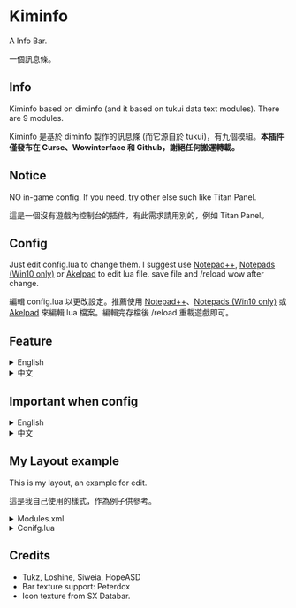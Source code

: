 # Kiminfo

A Info Bar.

一個訊息條。

## Info

Kiminfo based on diminfo (and it based on tukui data text modules). There are 9 modules.

Kiminfo 是基於 diminfo 製作的訊息條 (而它源自於 tukui)，有九個模組。**本插件僅發布在 Curse、Wowinterface 和 Github，謝絕任何搬運轉載。**

## Notice

NO in-game config. If you need, try other else such like Titan Panel.

這是一個沒有遊戲內控制台的插件，有此需求請用別的，例如 Titan Panel。

## Config

Just edit config.lua to change them. I suggest use [Notepad++](https://notepad-plus-plus.org/), [Notepads (Win10 only)](https://www.notepadsapp.com/) or [Akelpad](http://akelpad.sourceforge.net/en/index.php) to edit lua file. save file and /reload wow after change.

編輯 config.lua 以更改設定。推薦使用 [Notepad++](https://notepad-plus-plus.org/)、[Notepads (Win10 only)](https://www.notepadsapp.com/) 或 [Akelpad](http://akelpad.sourceforge.net/en/index.php) 來編輯 lua 檔案。編輯完存檔後 /reload 重載遊戲即可。

## Feature

<details>
<summary>English</summary>

* Bags
	* Show bag slot, gold, checking currency and Dragonflight tier charge count
	* Option: auto sell gray
	* Left click: open bag, right click: auto sell config, middle click: currency frame
* Durability
	* Show durability and item level, color gardient to red when low durability
	* Option: auto repair
	* Left click: charactor frmae, right click: auto repair config
* Friends
	* Show online friends
	* List classic wow friends as desaturate icon, shift when mouseover to show full BattleTag when login other game or app
	* Left click: friends frame, right click: post battle.net broadcast
* Guild
	* Show online guild members
	* List as guild rank
	* Left click: community frame, right click: old guild frame
* Memory
	* Show addon number and switch to memory usage when moueseover, list all addon usage
	* Option: auto collect, disable by default
	* Left click: collect memory manually, right click: auto collect config, middle click: addon list
* Positions
	* Show zone text and update xy coord when mouseover
	* Left click: world map, right click: post coord with Blizzard map pin, if have target will send target name also.
* Spec
	* Show spec and loot spec, list telent when mouseover
	* Left click: telent frame, right click: menu for spec switch, telent switch and loot spec switch
* System
	* Show latency and fps, color gardient to red when low fps and high latency
	* Option: List addon cpu usage, list all addon cpu usage, disable by default
	* Right click: enable addon cpu usage monitor
* Time
	* Show time, list dungeon CDs, mythic+ 8 best run history and Dragonflight weekly chest quests check when mouseover
	* Left click: calender, right click: time manager
</details>

<details>
<summary>中文</summary>

* Bags / 背包
	* 顯示空餘格數、金幣，正在追蹤的兌換通貨和巨龍時代的裝備轉化次數
	* 選項：自動賣垃圾
	* 左鍵：打開背包；右鍵：自動出售開關；中鍵：兌換通貨列表
* Durability / 耐久度
	* 顯示耐久度和裝等，低耐久時文字變紅
	* 選項：自動修裝
	* 左鍵：角色資訊；右鍵：自動修裝開關
* Friends / 好友
	* 顯示線上好友
	* 區分魔獸世界經典版與正式版，shift 指向時顯示完整的 BattleTag
	* 左鍵：好友視窗；右鍵：發送戰網廣播
* Guild / 公會
	* 顯示線上公會成員
	* 以會階排序，shift 指向反向排序
	* 左鍵：社群公會視窗；右鍵：傳統公會視窗
* Memory / 記憶體
	* 顯示啟用插件數，指向時顯示插件列表與記憶體占用
	* 選項：自動回收冗餘記憶體，預設關閉
	* 左鍵：手動回收；右鍵：自動回收開關；中鍵：開啟插件列表
* Positions / 位置
	* 顯示區域名稱，指向時顯示座標
	* 左鍵：大地圖；右鍵：在聊天框發送包含地圖標記的座標，如果有目標一併發送目標名字
* Spec / 專精
	* 顯示當前專精與拾取專精，指向時列出天賦
	* 左鍵：天賦頁面；右鍵：切換專精、天賦、拾取
* System / 系統
	* 顯示延遲與幀數，幀數過低或延遲過高時文字變色
	* 選項：列出插件 CPU 占用，預設關閉
	* 左鍵：啟用 CPU 占用監視時重設監控；右鍵：CPU 占用監視開關
* Time / 時間
	* 顯示時間，指向時顯示副本進度、巨龍時代的每周任務檢查和八場最佳傳奇+地城
	* 左鍵：行事曆；右鍵：碼錶，中鍵：寶庫

</details>

## Important when config

<details>
<summary>English</summary>
	
### Do not forget

Kiminfo use `Time` module as starting anchored and it anchored on UIParent, other modules anchored modules on it's left. For example, as default Config setting, `Time` module is the first loaded and `Bags` module is second. This order is also **modules load order**.

```lua
	C.Time = true
	C.TimePoint =  {"TOPLEFT", UIParent, 15, -20}
	
	-- Bags / 背包
	C.Bags = true
	C.BagsPoint = {"LEFT", "Kiminfo_Time", "RIGHT", 30, 0}
	
	-- Memory / 記憶體占用列表
	C.Memory = true
	C.MaxAddOns = 30
	C.MemoryPoint =  {"LEFT", "Kiminfo_Bags", "RIGHT", 30, 0}
```

If you wanna change info bar position, just change `Time` module position; but if you wanna change modules order, Should not forget change load order in `Modules/Modules.xml`, or they cannot get anchor **because a modules cannot anchor on another modules which load later then itself**.

For example, if you wanna change `Bags` modules to `Guild` modules right, should do this:

```diff
<Ui xmlns="http://www.blizzard.com/wow/ui/">
	<Script file="Time.lua"/>
- 	<Script file="Bags.lua"/>
	<Script file="Memory.lua"/>
	<Script file="System.lua"/>
	<Script file="Spec.lua"/>
	<Script file="Friends.lua"/>
	<Script file="Guild.lua"/>
+ 	<Script file="Bags.lua"/>
	<Script file="Durability.lua"/>
	<Script file="Positions.lua"/>
</Ui>
```

And then change anchor：

```diff
	-- Timer / 時鐘
	C.Time = true
	C.TimePoint =  {"TOPLEFT", UIParent, 15, -20}
	
- 	-- Bags / 背包
- 	C.Bags = true
- 	C.BagsPoint = {"LEFT", "Kiminfo_Time", "RIGHT", 30, 0}
	
	-- Memory / 記憶體占用列表
	C.Memory = true
	C.MaxAddOns = 30
- 	C.MemoryPoint =  {"LEFT", "Kiminfo_Bags", "RIGHT", 30, 0}
+ 	C.MemoryPoint =  {"LEFT", "Kiminfo_Time", "RIGHT", 30, 0}

	... omit ...
	
	-- Guild / 公會
	C.Guild = true
	C.GuildPoint = {"LEFT", "Kiminfo_Friends", "RIGHT", 30, 0}
	
+ 	-- Bags / 背包
+ 	C.Bags = true
+ 	C.BagsPoint = {"LEFT", "Kiminfo_Guild", "RIGHT", 30, 0}
```

</details>

<details>
<summary>中文</summary>

### Do not forget

Kiminfo 以最左的模塊`時間`作為起始錨點，其錨點於遊戲定義的父級框體，而其他模塊則錨點於它左邊的前一個模塊，例如預設樣式中的`背包`即錨點於`時間`，而`插件`又錨點於背包。這個順序同時也是模組的**載入順序**。

```lua
	C.Time = true
	C.TimePoint =  {"TOPLEFT", UIParent, 15, -20}
	
	-- Bags / 背包
	C.Bags = true
	C.BagsPoint = {"LEFT", "Kiminfo_Time", "RIGHT", 30, 0}
	
	-- Memory / 記憶體占用列表
	C.Memory = true
	C.MaxAddOns = 30
	C.MemoryPoint =  {"LEFT", "Kiminfo_Bags", "RIGHT", 30, 0}
```

若你打算移動整條訊息條，調整`時間`模組的位置即可；但若打算更改模組的顯示順序，不要忘記同時更改`Modules/Modules.xml`中的模組載入順序。如果沒有更改插件將無法正常運作，**因為插件無法使先載入的模組錨點於後載入的模組**。

舉例，若你想要將背包模組移至公會模組右方，就要將載入順序更改為：

```diff
<Ui xmlns="http://www.blizzard.com/wow/ui/">
	<Script file="Time.lua"/>
- 	<Script file="Bags.lua"/>
	<Script file="Memory.lua"/>
	<Script file="System.lua"/>
	<Script file="Spec.lua"/>
	<Script file="Friends.lua"/>
	<Script file="Guild.lua"/>
+ 	<Script file="Bags.lua"/>
	<Script file="Durability.lua"/>
	<Script file="Positions.lua"/>
</Ui>
```

再將錨點變更為：

```diff
	-- Timer / 時鐘
	C.Time = true
	C.TimePoint =  {"TOPLEFT", UIParent, 15, -20}
	
- 	-- Bags / 背包
- 	C.Bags = true
- 	C.BagsPoint = {"LEFT", "Kiminfo_Time", "RIGHT", 30, 0}
	
	-- Memory / 記憶體占用列表
	C.Memory = true
	C.MaxAddOns = 30
- 	C.MemoryPoint =  {"LEFT", "Kiminfo_Bags", "RIGHT", 30, 0}
+ 	C.MemoryPoint =  {"LEFT", "Kiminfo_Time", "RIGHT", 30, 0}

	... 中略 ...
	
	-- Guild / 公會
	C.Guild = true
	C.GuildPoint = {"LEFT", "Kiminfo_Friends", "RIGHT", 30, 0}
	
+ 	-- Bags / 背包
+ 	C.Bags = true
+ 	C.BagsPoint = {"LEFT", "Kiminfo_Guild", "RIGHT", 30, 0}
```

</details>

## My Layout example

This is my layout, an example for edit.

這是我自己使用的樣式，作為例子供參考。

<details>
<summary>Modules.xml</summary>

```xml
<Ui xmlns="http://www.blizzard.com/wow/ui/">
	<Script file="Time.lua"/>
	<Script file="Bags.lua"/>
	<Script file="Memory.lua"/>
	<Script file="System.lua"/>
	<Script file="Spec.lua"/>
	<Script file="Friends.lua"/>
	<Script file="Guild.lua"/>
	<Script file="Durability.lua"/>
	<Script file="Positions.lua"/>
</Ui>
```
</details>

<details>
<summary>Conifg.lua</summary>

```lua
-----------
-- Panel --
-----------

	-- Enable panel / 啟用面板
	C.Panel = true
	
	-- anchor, parent, x, y, width, height, alpha
	-- 錨點，父級框體，x座標，y座標，寬度，高度，透明度
	C.Panel1 = {"TOPLEFT", UIParent, 165, -20, 420, 36, 32, .8}
	C.Panel2 = {"TOPLEFT", UIParent, 165, -60, 320, 36, 32, .8}
	-- add if you need, max to C.Panel5 / 自己加，最多到C.Panel5

--------------
-- Settings --
--------------
	
	-- Tooltip showup direction / 滑鼠提示的顯示方向
	-- if you put databar on screen botton, change true to false. / 如果你調整訊息列至畫面底部，將ture改為false
	C.StickTop = true
	
	-- Timer / 時鐘
	C.Time = true
	C.TimePoint =  {"TOPLEFT", UIParent, 185, -30}
	
	-- Friends / 好友
	C.Friends = true
	C.FriendsPoint =  {"LEFT", "Kiminfo_Time", "RIGHT", 30, 0}
	
	-- Guild / 公會
	C.Guild = true
	C.GuildPoint = {"LEFT", "Kiminfo_Friends", "RIGHT", 30, 0}
	
	-- Bags / 背包
	C.Bags = true
	C.BagsPoint = {"LEFT", "Kiminfo_Guild", "RIGHT", 30, 0}
	
	-- Durability / 耐久
	C.Durability = true
	C.DurabilityPoint = {"LEFT", "Kiminfo_Bags", "RIGHT", 30, 0}

	-- Zone and Position / 地名座標
	C.Positions = true
	C.PositionsPoint = {"LEFT", "Kiminfo_Dura", "RIGHT", 20, 0}
	
	-- Memory / 記憶體占用列表
	C.Memory = true
	C.MaxAddOns = 30
	C.MemoryPoint = {"TOPLEFT", UIParent, 200, -68}
	
	-- System: Fps and latency / 幀數與延遲
	C.System = true
	C.SystemPoint = {"LEFT", "Kiminfo_Mem", "RIGHT", 70, 0}
	
	-- Spec: Spec and Loot Spec
	C.Spec = true
	C.SpecPoint =  {"LEFT", "Kiminfo_System", "RIGHT", 15, 0}
```

</details>

## Credits

* Tukz, Loshine, Siweia, HopeASD
* Bar texture support: Peterdox
* Icon texture from SX Databar.

